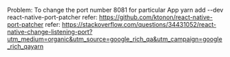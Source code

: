 Problem: To change the port number 8081 for particular App
    yarn add --dev react-native-port-patcher
    refer: https://github.com/ktonon/react-native-port-patcher
    refer: https://stackoverflow.com/questions/34431052/react-native-change-listening-port?utm_medium=organic&utm_source=google_rich_qa&utm_campaign=google_rich_qayarn
